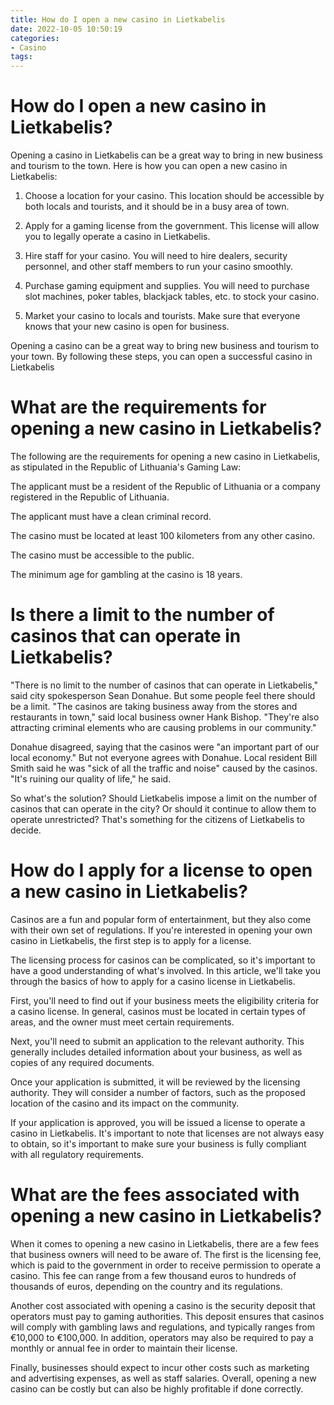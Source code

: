 ```yaml
---
title: How do I open a new casino in Lietkabelis
date: 2022-10-05 10:50:19
categories:
- Casino
tags:
---
```



#  How do I open a new casino in Lietkabelis?

Opening a casino in Lietkabelis can be a great way to bring in new business and tourism to the town. Here is how you can open a new casino in Lietkabelis:

1. Choose a location for your casino. This location should be accessible by both locals and tourists, and it should be in a busy area of town.

2. Apply for a gaming license from the government. This license will allow you to legally operate a casino in Lietkabelis.

3. Hire staff for your casino. You will need to hire dealers, security personnel, and other staff members to run your casino smoothly.

4. Purchase gaming equipment and supplies. You will need to purchase slot machines, poker tables, blackjack tables, etc. to stock your casino.

5. Market your casino to locals and tourists. Make sure that everyone knows that your new casino is open for business.

Opening a casino can be a great way to bring new business and tourism to your town. By following these steps, you can open a successful casino in Lietkabelis

#  What are the requirements for opening a new casino in Lietkabelis?

The following are the requirements for opening a new casino in Lietkabelis, as stipulated in the Republic of Lithuania's Gaming Law:

The applicant must be a resident of the Republic of Lithuania or a company registered in the Republic of Lithuania.

The applicant must have a clean criminal record.

The casino must be located at least 100 kilometers from any other casino.

The casino must be accessible to the public.

The minimum age for gambling at the casino is 18 years.

#  Is there a limit to the number of casinos that can operate in Lietkabelis?
"There is no limit to the number of casinos that can operate in Lietkabelis," said city spokesperson Sean Donahue.
But some people feel there should be a limit. "The casinos are taking business away from the stores and restaurants in town," said local business owner Hank Bishop.
"They're also attracting criminal elements who are causing problems in our community."

Donahue disagreed, saying that the casinos were "an important part of our local economy."
But not everyone agrees with Donahue. Local resident Bill Smith said he was "sick of all the traffic and noise" caused by the casinos.
"It's ruining our quality of life," he said.

So what's the solution? Should Lietkabelis impose a limit on the number of casinos that can operate in the city? Or should it continue to allow them to operate unrestricted? That's something for the citizens of Lietkabelis to decide.

#  How do I apply for a license to open a new casino in Lietkabelis?

Casinos are a fun and popular form of entertainment, but they also come with their own set of regulations. If you're interested in opening your own casino in Lietkabelis, the first step is to apply for a license.

The licensing process for casinos can be complicated, so it's important to have a good understanding of what's involved. In this article, we'll take you through the basics of how to apply for a casino license in Lietkabelis.

First, you'll need to find out if your business meets the eligibility criteria for a casino license. In general, casinos must be located in certain types of areas, and the owner must meet certain requirements.

Next, you'll need to submit an application to the relevant authority. This generally includes detailed information about your business, as well as copies of any required documents.

Once your application is submitted, it will be reviewed by the licensing authority. They will consider a number of factors, such as the proposed location of the casino and its impact on the community.

If your application is approved, you will be issued a license to operate a casino in Lietkabelis. It's important to note that licenses are not always easy to obtain, so it's important to make sure your business is fully compliant with all regulatory requirements.

#  What are the fees associated with opening a new casino in Lietkabelis?

When it comes to opening a new casino in Lietkabelis, there are a few fees that business owners will need to be aware of. The first is the licensing fee, which is paid to the government in order to receive permission to operate a casino. This fee can range from a few thousand euros to hundreds of thousands of euros, depending on the country and its regulations.

Another cost associated with opening a casino is the security deposit that operators must pay to gaming authorities. This deposit ensures that casinos will comply with gambling laws and regulations, and typically ranges from €10,000 to €100,000. In addition, operators may also be required to pay a monthly or annual fee in order to maintain their license.

Finally, businesses should expect to incur other costs such as marketing and advertising expenses, as well as staff salaries. Overall, opening a new casino can be costly but can also be highly profitable if done correctly.